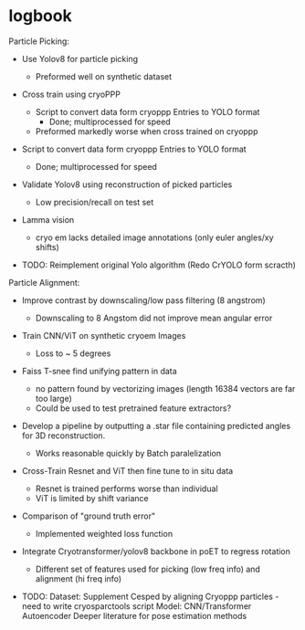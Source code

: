 # logbook

Particle Picking:
  * Use Yolov8 for particle picking
    - Preformed well on synthetic dataset
  
  * Cross train using cryoPPP
      - Script to convert data form cryoppp Entries to YOLO format
          * Done; multiprocessed for speed
      - Preformed markedly worse when cross trained on cryoppp
      
  * Script to convert data form cryoppp Entries to YOLO format
    - Done; multiprocessed for speed
    
  * Validate Yolov8 using reconstruction of picked particles
	  - Low precision/recall on test set
  
  * Lamma vision
    - cryo em lacks detailed image annotations (only euler angles/xy shifts) 
      
  * TODO:
    Reimplement original Yolo algorithm (Redo CrYOLO form scracth)
  

Particle Alignment:

  * Improve contrast by downscaling/low pass filtering (8 angstrom)
	  -  Downscaling to 8 Angstom did not improve mean angular error


  * Train CNN/ViT on synthetic cryoem Images
    - Loss to ~ 5 degrees

  * Faiss T-snee find unifying pattern in data
    - no pattern found by vectorizing images (length 16384 vectors are far too large)
    - Could be used to test pretrained feature extractors?
   
  * Develop a pipeline by outputting a .star file containing predicted angles for 3D reconstruction.
    - Works reasonable quickly by Batch paralelization 

  * Cross-Train Resnet and ViT then fine tune to in situ data
    - Resnet is trained performs worse than individual
    - ViT is limited by shift variance
    
  * Comparison of "ground truth error"
    - Implemented weighted loss function

  * Integrate Cryotransformer/yolov8 backbone in poET to regress rotation
    - Different set of features used for picking (low freq info) and alignment (hi freq info)
  
  * TODO:
    Dataset:
              Supplement Cesped by aligning Cryoppp particles
                - need to write cryosparctools script
    Model:
              CNN/Transformer Autoencoder
              Deeper literature for pose estimation methods
    
